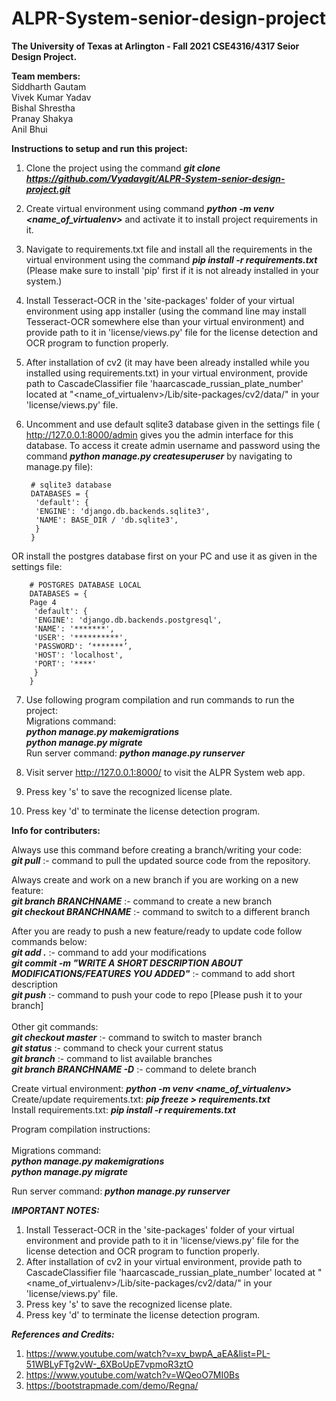 # ALPR-System-senior-design-project
<b>The University of Texas at Arlington - Fall 2021 CSE4316/4317 Seior Design Project.</b>

<b>Team members:</b><br>
Siddharth Gautam<br>
Vivek Kumar Yadav<br>
Bishal Shrestha<br>
Pranay Shakya<br>
Anil Bhui<br>

<b>Instructions to setup and run this project:</b>
1. Clone the project using the command ***git clone https://github.com/Vyadavgit/ALPR-System-senior-design-project.git***
2. Create virtual environment using command ***python -m venv <name_of_virtualenv>*** and activate it to install project requirements in it.
3. Navigate to requirements.txt file and install all the requirements in the virtual environment using the command ***pip install -r requirements.txt*** (Please make sure to install 'pip' first if it is not already installed in your system.)
4. Install Tesseract-OCR in the 'site-packages' folder of your virtual environment using app installer (using the command line may install Tesseract-OCR somewhere else than your virtual environment) and provide path to it in 'license/views.py' file for the license detection and OCR program to function properly.
5. After installation of cv2 (it may have been already installed while you installed using requirements.txt) in your virtual environment, provide path to CascadeClassifier file 'haarcascade_russian_plate_number' located at "<name_of_virtualenv>/Lib/site-packages/cv2/data/" in your 'license/views.py' file.
6. Uncomment and use default sqlite3 database given in the settings file ( http://127.0.0.1:8000/admin gives you the admin interface for this database. To access it create admin username and password using the command ***python manage.py createsuperuser*** by navigating to manage.py file):



        # sqlite3 database
        DATABASES = {
         'default': {
         'ENGINE': 'django.db.backends.sqlite3',
         'NAME': BASE_DIR / 'db.sqlite3',
         }
        }

OR install the postgres database first on your PC and use it as given in the settings file:


        # POSTGRES DATABASE LOCAL
        DATABASES = {
        Page 4
         'default': {
         'ENGINE': 'django.db.backends.postgresql',
         'NAME': '*******',
         'USER': '**********',
         'PASSWORD': ‘*******’,
         'HOST': 'localhost',
         'PORT': '****'
         }
        }

7. Use following program compilation and run commands to run the project: <br>
Migrations command: <br>
***python manage.py makemigrations*** <br>
***python manage.py migrate***<br>
Run server command:  ***python manage.py runserver***


8. Visit server http://127.0.0.1:8000/ to visit the ALPR System web app.
9. Press key 's' to save the recognized license plate.
10. Press key 'd' to terminate the license detection program.


<b>Info for contributers:</b> <br />

Always use this command before creating a branch/writing your code:  
	***git pull*** :- command to pull the updated source code from the repository.<br />

Always create and work on a new branch if you are working on a new feature:<br />
	***git branch BRANCHNAME*** :- command to create a new branch<br />
	***git checkout BRANCHNAME*** :- command to switch to a different branch<br />

After you are ready to push a new feature/ready to update code follow commands below:<br />
	***git add .*** :- command to add your modifications<br />
	***git commit -m "WRITE A SHORT DESCRIPTION ABOUT MODIFICATIONS/FEATURES YOU ADDED"*** :- command to add short description<br />
	***git push*** :- command to push your code to repo [Please push it to your branch]<br />
	<br />
Other git commands:<br />
	***git checkout master*** :- command to switch to master branch<br />
	***git status*** :- command to check your current status <br />
	***git branch*** :- command to list available branches<br />
	***git branch BRANCHNAME -D*** :- command to delete branch<br />

Create virtual environment: 
***python -m venv <name_of_virtualenv>***
<br>
Create/update requirements.txt: ***pip freeze > requirements.txt***
<br>
Install requirements.txt: ***pip install -r requirements.txt***

Program compilation instructions:
<br><br>
Migrations command: <br>
***python manage.py makemigrations*** <br>
***python manage.py migrate***

Run server command: ***python manage.py runserver***
<br>

***IMPORTANT NOTES:*** 
1. Install Tesseract-OCR in the 'site-packages' folder of your virtual environment and provide path to it in 'license/views.py' file for the license detection and OCR program to function properly.
2. After installation of cv2 in your virtual environment, provide path to CascadeClassifier file 'haarcascade_russian_plate_number' located at "<name_of_virtualenv>/Lib/site-packages/cv2/data/" in your 'license/views.py' file.
3. Press key 's' to save the recognized license plate.
4. Press key 'd' to terminate the license detection program.

***References and Credits:***
1. https://www.youtube.com/watch?v=xv_bwpA_aEA&list=PL-51WBLyFTg2vW-_6XBoUpE7vpmoR3ztO
2. https://www.youtube.com/watch?v=WQeoO7MI0Bs
3. https://bootstrapmade.com/demo/Regna/
